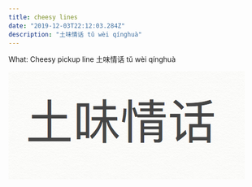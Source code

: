 ```yaml
---
title: cheesy lines
date: "2019-12-03T22:12:03.284Z"
description: "土味情话 tǔ wèi qínghuà"
---
```


What: Cheesy pickup line
土味情话 tǔ wèi qínghuà



![Chinese Salty Egg](./1.png)
